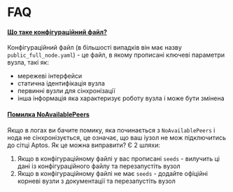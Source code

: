 # FAQ

#### [Що таке конфігураційний файл?]()

Конфігураційний файл (в більшості випадків він має назву `public_full_node.yaml`) - це файл, в якому прописані ключеві параметри вузла, такі як:
+ мережеві інтерфейси
+ статична ідентифікація вузла
+ первинні вузли для сінхронізації
+ інша інформація яка характеризує роботу вузла і може бути змінена

#### [Помилка NoAvailablePeers]()

Якщо в логах ви бачите помику, яка починається з `NoAvailablePeers` і нода не сінхронізується, це означає, що ваш іузол не мож підключитись до сітці Aptos.
Як це можна виправити? Є 2 шляхи:
1. Якщо в конфігураційному файлі у вас прописані `seeds` - вилучить ці дані із конфігураційного файлу та перезапустіть вузол
2. Якщо в конфігураційному файлі не має `seeds` - додайте офіційні корневі вузли з документації та перезапустіть вузол  